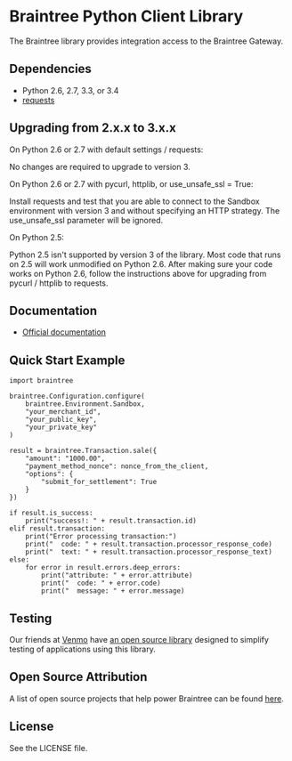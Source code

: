 # Braintree Python Client Library

The Braintree library provides integration access to the Braintree Gateway.

## Dependencies

* Python 2.6, 2.7, 3.3, or 3.4
* [requests](http://docs.python-requests.org/en/latest/)

## Upgrading from 2.x.x to 3.x.x

On Python 2.6 or 2.7 with default settings / requests:

No changes are required to upgrade to version 3.

On Python 2.6 or 2.7 with pycurl, httplib, or use_unsafe_ssl = True:

Install requests and test that you are able to connect to the Sandbox
environment with version 3 and without specifying an HTTP strategy.
The use_unsafe_ssl parameter will be ignored.

On Python 2.5:

Python 2.5 isn't supported by version 3 of the library.
Most code that runs on 2.5 will work unmodified on Python 2.6.
After making sure your code works on Python 2.6, follow the
instructions above for upgrading from pycurl / httplib to requests.

## Documentation

 * [Official documentation](https://developers.braintreepayments.com/ios+python/start/hello-server)

## Quick Start Example

    import braintree

    braintree.Configuration.configure(
        braintree.Environment.Sandbox,
        "your_merchant_id",
        "your_public_key",
        "your_private_key"
    )

    result = braintree.Transaction.sale({
        "amount": "1000.00",
        "payment_method_nonce": nonce_from_the_client,
        "options": {
            "submit_for_settlement": True
        }
    })

    if result.is_success:
        print("success!: " + result.transaction.id)
    elif result.transaction:
        print("Error processing transaction:")
        print("  code: " + result.transaction.processor_response_code)
        print("  text: " + result.transaction.processor_response_text)
    else:
        for error in result.errors.deep_errors:
            print("attribute: " + error.attribute)
            print("  code: " + error.code)
            print("  message: " + error.message)

## Testing

Our friends at [Venmo](https://venmo.com) have [an open source library](https://github.com/venmo/btnamespace) designed to simplify testing of applications using this library.

## Open Source Attribution

A list of open source projects that help power Braintree can be found [here](https://www.braintreepayments.com/developers/open-source).

## License

See the LICENSE file.
